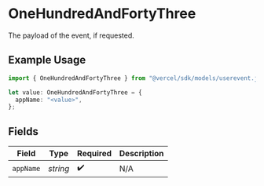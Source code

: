 # OneHundredAndFortyThree

The payload of the event, if requested.

## Example Usage

```typescript
import { OneHundredAndFortyThree } from "@vercel/sdk/models/userevent.js";

let value: OneHundredAndFortyThree = {
  appName: "<value>",
};
```

## Fields

| Field              | Type               | Required           | Description        |
| ------------------ | ------------------ | ------------------ | ------------------ |
| `appName`          | *string*           | :heavy_check_mark: | N/A                |